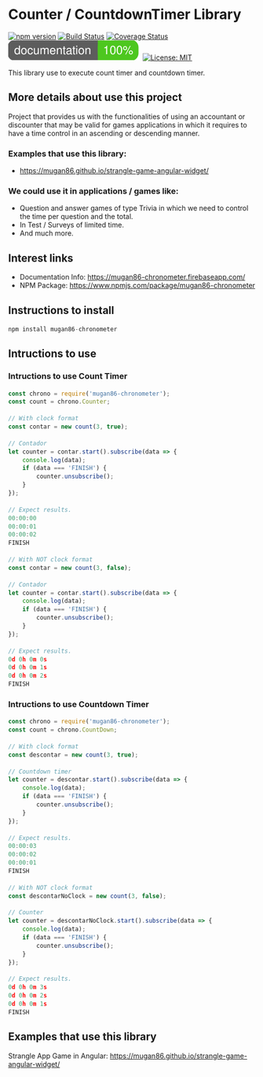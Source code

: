 # Counter / CountdownTimer Library

[![npm version](https://badge.fury.io/js/mugan86-chronometer.svg)](https://badge.fury.io/js/mugan86-chronometer)
[![Build Status](https://travis-ci.org/mugan86/chrono-countdown-count.svg?branch=master)](https://travis-ci.org/mugan86/chrono-countdown-count)
[![Coverage Status](https://coveralls.io/repos/github/mugan86/chrono-countdown-count/badge.svg?branch=master)](https://coveralls.io/github/mugan86/chrono-countdown-count?branch=master)
[![doc coverage](https://raw.githubusercontent.com/mugan86/chrono-countdown-count/master/documentation/images/coverage-badge-documentation.svg?sanitize=true)](./documentation)
 [![License: MIT](https://img.shields.io/badge/License-MIT-yellow.svg)](https://opensource.org/licenses/MIT)

This library use to execute count timer and countdown timer.

## More details about use this project
Project that provides us with the functionalities of using an accountant or discounter that may be valid for games applications in which it requires to have a time control in an ascending or descending manner.
### Examples that use this library:
* https://mugan86.github.io/strangle-game-angular-widget/
### We could use it in applications / games like:
* Question and answer games of type Trivia in which we need to control the time per question and the total.
* In Test / Surveys of limited time.
* And much more.

## Interest links
* Documentation Info: https://mugan86-chronometer.firebaseapp.com/
* NPM Package: https://www.npmjs.com/package/mugan86-chronometer

## Instructions to install

```javascript
npm install mugan86-chronometer
```

## Intructions to use 

### Intructions to use Count Timer

```javascript
const chrono = require('mugan86-chronometer');
const count = chrono.Counter;

// With clock format
const contar = new count(3, true);

// Contador
let counter = contar.start().subscribe(data => {
    console.log(data);
    if (data === 'FINISH') {
        counter.unsubscribe();
    }
});

// Expect results.
00:00:00
00:00:01
00:00:02
FINISH

// With NOT clock format
const contar = new count(3, false);

// Contador
let counter = contar.start().subscribe(data => {
    console.log(data);
    if (data === 'FINISH') {
        counter.unsubscribe();
    }
});

// Expect results.
0d 0h 0m 0s
0d 0h 0m 1s
0d 0h 0m 2s
FINISH
```

### Intructions to use Countdown Timer

```javascript
const chrono = require('mugan86-chronometer');
const count = chrono.CountDown;

// With clock format
const descontar = new count(3, true);

// Countdown timer
let counter = descontar.start().subscribe(data => {
    console.log(data);
    if (data === 'FINISH') {
        counter.unsubscribe();
    }
});

// Expect results.
00:00:03
00:00:02
00:00:01
FINISH

// With NOT clock format
const descontarNoClock = new count(3, false);

// Counter
let counter = descontarNoClock.start().subscribe(data => {
    console.log(data);
    if (data === 'FINISH') {
        counter.unsubscribe();
    }
});

// Expect results.
0d 0h 0m 3s
0d 0h 0m 2s
0d 0h 0m 1s
FINISH
```
## Examples that use this library

Strangle App Game in Angular: https://mugan86.github.io/strangle-game-angular-widget/

